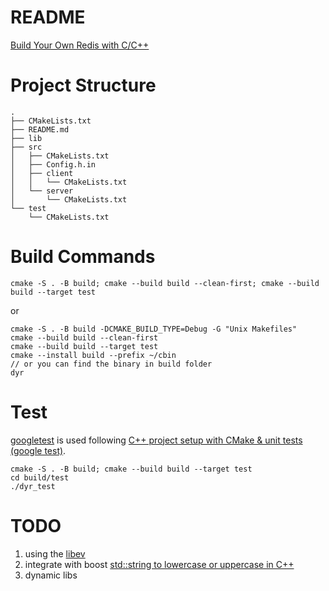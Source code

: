 README
====

[Build Your Own Redis with C/C++](https://build-your-own.org/redis/)

# Project Structure

```
.
├── CMakeLists.txt
├── README.md
├── lib
├── src
│   ├── CMakeLists.txt
│   ├── Config.h.in
│   ├── client
│   │   └── CMakeLists.txt
│   └── server
│       └── CMakeLists.txt
└── test
    └── CMakeLists.txt
```

# Build Commands

```
cmake -S . -B build; cmake --build build --clean-first; cmake --build build --target test
```
or
```
cmake -S . -B build -DCMAKE_BUILD_TYPE=Debug -G "Unix Makefiles"
cmake --build build --clean-first
cmake --build build --target test
cmake --install build --prefix ~/cbin
// or you can find the binary in build folder
dyr
```

# Test
[googletest](https://github.com/google/googletest) is used following [C++ project setup with CMake & unit tests (google test)](https://raymii.org/s/tutorials/Cpp_project_setup_with_cmake_and_unit_tests.html).
```
cmake -S . -B build; cmake --build build --target test
cd build/test
./dyr_test
```

# TODO

1. using the [libev](https://github.com/enki/libev)
2. integrate with boost [std::string to lowercase or uppercase in C++](https://raymii.org/s/snippets/std_string_to_lowercase_or_uppercase_in_cpp.html)
3. dynamic libs

